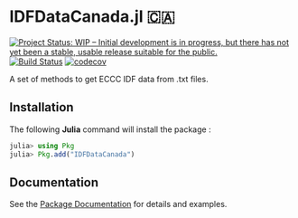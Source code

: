 # IDFDataCanada.jl 🇨🇦
[![Project Status: WIP – Initial development is in progress, but there has not yet been a stable, usable release suitable for the public.](https://www.repostatus.org/badges/latest/wip.svg)](https://www.repostatus.org/#wip)
[![Build Status](https://app.travis-ci.com/houton199/IDFDataCanada.jl.svg?branch=dev)](https://app.travis-ci.com/houton199/IDFDataCanada.jl)
[![codecov](https://codecov.io/gh/houton199/IDFDataCanada.jl/branch/dev/graph/badge.svg?token=FcTGQtKwHY)](https://codecov.io/gh/houton199/IDFDataCanada.jl)

A set of methods to get ECCC IDF data from .txt files.

## Installation

The following **Julia** command will install the package :

```julia
julia> using Pkg
julia> Pkg.add("IDFDataCanada")
```

## Documentation 

See the [Package Documentation]() for details and examples.